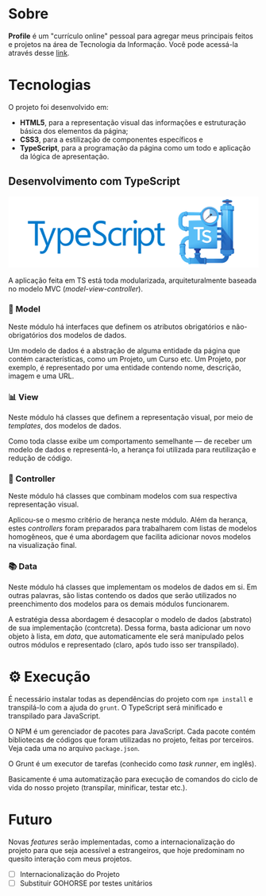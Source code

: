 # Sobre
**Profile** é um "currículo online" pessoal para agregar meus principais feitos e projetos na área de Tecnologia da Informação. Você pode acessá-la através desse [link](https://cledersonbc.github.io/profile/).

# Tecnologias
O projeto foi desenvolvido em:
* **HTML5**, para a representação visual das informações e estruturação básica dos elementos da página;
* **CSS3**, para a estilização de componentes específicos e
* **TypeScript**, para a programação da página como um todo e aplicação da lógica de apresentação.

## Desenvolvimento com TypeScript
![TypeScript](img/github/typescript-logo.png)

A aplicação feita em TS está toda modularizada, arquiteturalmente baseada no modelo MVC (*model-view-controller*).

### :page_with_curl: Model
Neste módulo há interfaces que definem os atributos obrigatórios e não-obrigatórios dos modelos de dados.

Um modelo de dados é a abstração de alguma entidade da página que contém características, como um Projeto, um Curso etc. Um Projeto, por exemplo, é representado por uma entidade contendo nome, descrição, imagem e uma URL.

### :bar_chart: View
Neste módulo há classes que definem a representação visual, por meio de *templates*, dos modelos de dados.

Como toda classe exibe um comportamento semelhante — de receber um modelo de dados e representá-lo, a herança foi utilizada para reutilização e redução de código.

### :wrench: Controller
Neste módulo há classes que combinam modelos com sua respectiva representação visual.

Aplicou-se o mesmo critério de herança neste módulo. Além da herança, estes *controllers* foram preparados para trabalharem com listas de modelos homogêneos, que é uma abordagem que facilita adicionar novos modelos na visualização final.

### :books: Data
Neste módulo há classes que implementam os modelos de dados em si. Em outras palavras, são listas contendo os dados que serão utilizados no preenchimento dos modelos para os demais módulos funcionarem.

A estratégia dessa abordagem é desacoplar o modelo de dados (abstrato) de sua implementação (contcreta). Dessa forma, basta adicionar um novo objeto à lista, em *data*, que automaticamente ele será manipulado pelos outros módulos e representado (claro, após tudo isso ser transpilado).

# :gear: Execução
É necessário instalar todas as dependências do projeto com `npm install` e transpilá-lo com a ajuda do `grunt`. O TypeScript será minificado e transpilado para JavaScript.

O NPM é um gerenciador de pacotes para JavaScript. Cada pacote contém bibliotecas de códigos que foram utilizadas no projeto, feitas por terceiros. Veja cada uma no arquivo `package.json`.

O Grunt é um executor de tarefas (conhecido como *task runner*, em inglês).

Basicamente é uma automatização para execução de comandos do ciclo de vida do nosso projeto (transpilar, minificar, testar etc.).

# Futuro
Novas *features* serão implementadas, como a internacionalização do projeto para que seja acessível a estrangeiros, que hoje predominam no quesito interação com meus projetos.
* [ ] Internacionalização do Projeto
* [ ] Substituir GOHORSE por testes unitários